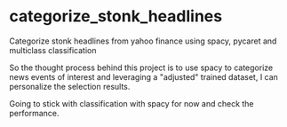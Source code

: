 # categorize_stonk_headlines
Categorize stonk headlines from yahoo finance using spacy, pycaret and multiclass classification

So the thought process behind this project is to use spacy to categorize news events of interest and leveraging a "adjusted" trained dataset, I can personalize the selection results. 

Going to stick with classification with spacy for now and check the performance.
